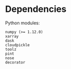 # Dependencies

Python modules:

    numpy (>= 1.12.0)
    xarray
    dask
    cloudpickle
    toolz
    pint
    nose
    decorator
